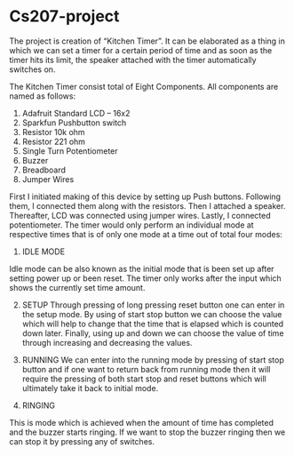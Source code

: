 # Cs207-project
The project is creation of “Kitchen Timer”. It can be elaborated as a thing in which we can set a timer for a certain period of time and as soon as the timer hits its limit, the speaker attached with the timer automatically switches on.

The Kitchen Timer consist total of Eight Components. All components are named as follows: 

1.	Adafruit Standard LCD – 16x2
2.	Sparkfun Pushbutton switch 
3.	Resistor 10k ohm
4.	Resistor 221 ohm
5.	Single Turn Potentiometer
6.	Buzzer
7.	Breadboard
8.	Jumper Wires

First I initiated making of this device by setting up Push buttons. Following them, I connected them along with the resistors. Then I attached a speaker. Thereafter, LCD was connected using jumper wires. Lastly, I connected potentiometer.
The timer would only perform an individual mode at respective times that is of only one mode at a time out of total four modes:

1.	IDLE MODE

Idle mode can be also known as the initial mode that is been set up after setting power up or been reset. The timer only works after the input which shows the currently set time amount.

2.	SETUP
Through pressing of long pressing reset button one can enter in the setup mode. By using of start stop button we can choose the value which will help to change that the time that is elapsed which is counted down later. Finally, using up and down we can choose the value of time through increasing and decreasing the values. 

3.	RUNNING
We can enter into the running mode by pressing of start stop button and if one want to return back from running mode then it will require the pressing of both start stop and reset buttons which will ultimately take it back to initial mode.

4.	RINGING

This is mode which is achieved when the amount of time has completed and the buzzer starts ringing. If we want to stop the buzzer ringing then we can stop it by pressing any of switches.

